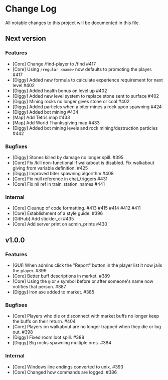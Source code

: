# Change Log

All notable changes to this project will be documented in this file.

## Next version

### Features
- [Core] Change /find-player to /find #417
- [Core] Using `/regular <name>` now defaults to promoting the player. #417
- [Diggy] Added new formula to calculate experience requirement for next level #402
- [Diggy] Added health bonus on level up #402
- [Diggy] Added new level system to replace stone sent to surface #402
- [Diggy] Mining rocks no longer gives stone or coal #402
- [Diggy] Added particles when a biter mines a rock upon spawning #424
- [Diggy] Added bot mining #434
- [Map] Add Tetris map #433
- [Map] Add World Thanksgiving map #433
- [Diggy] Added bot mining levels and rock mining/destruction particles #442

### Bugfixes
- [Diggy] Stones killed by damage no longer spill. #395
- [Core] Fix /kill non-functional if walkabout is disabled. Fix walkabout giving from variable definition. #425
- [Diggy] Improved biter spawning algorithm #408
- [Core] Fix null reference in chat_triggers #431
- [Core] Fix nil ref in train_station_names #441

### Internal
- [Core] Cleanup of code formatting. #413 #415 #414 #412 #411
- [Core] Establishment of a style guide. #396
- [GitHub] Add stickler_ci #435
- [Core] Add server print on admin_prints #430

## v1.0.0

### Features
- [GUI] When admins click the "Report" button in the player list it now jails the player.  #399
- [Core] Better buff descriptions in market. #389
- [Core] Using the `@` or `#` symbol before or after someone's name now notifies that person. #387
- [Diggy] Iron axe added to market. #385

### Bugfixes
- [Core] Players who die or disconnect with market buffs no longer keep the buffs on their return. #404
- [Core] Players on walkabout are no longer trapped when they die or log out. #398
- [Diggy] Fixed room loot spill. #388
- [Diggy] Big rocks spawning multiple ores. #384

### Internal
- [Core] Windows line endings converted to unix. #393
- [Core] Changed how commands are logged. #386
